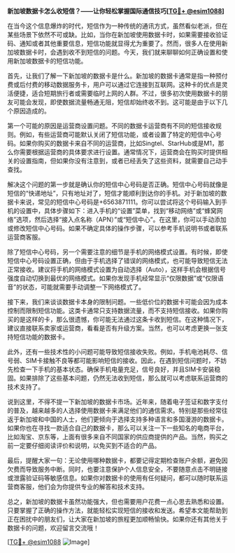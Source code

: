 **新加坡数据卡怎么收短信？——让你轻松掌握国际通信技巧[[TG💪+ @esim1088](https://t.me/s/esim1088)]**

在当今这个信息爆炸的时代，短信作为一种传统的通讯方式，虽然看似老派，但在某些场景下依然不可或缺。比如，当你在新加坡使用数据卡时，如果需要接收验证码、通知或者其他重要信息，短信功能就显得尤为重要了。然而，很多人在使用新加坡数据卡时，会遇到收不到短信的问题。今天，我们就来聊聊如何正确设置和使用新加坡数据卡的短信功能。

首先，让我们了解一下新加坡的数据卡是什么。新加坡的数据卡通常是指一种预付费或后付费的移动数据服务卡，用户可以通过它连接到互联网。这种卡的优点是灵活便捷，适合短期旅行者或需要临时上网的人群。不过，很多初次使用数据卡的朋友可能会发现，即使数据流量畅通无阻，短信却始终收不到。这可能是由于以下几个原因造成的。

第一个可能的原因是运营商设置问题。不同的数据卡运营商有不同的短信接收规则。例如，有些运营商可能默认关闭了短信功能，或者设置了特定的短信中心号码。如果你购买的数据卡来自不同的运营商，比如Singtel、StarHub或是M1，那么你需要根据运营商的具体要求进行设置。通常情况下，运营商会在购买时提供相关的设置指南，但如果你没有注意到，或者已经丢失了这些资料，就需要自己动手查找。

解决这个问题的第一步就是确认你的短信中心号码是否正确。短信中心号码就像是短信的“快递地址”，只有地址对了，短信才能顺利到达你的手机。对于新加坡的数据卡来说，常见的短信中心号码是+6563871111。你可以尝试将这个号码输入到手机的设置中，具体步骤如下：进入手机的“设置”菜单，找到“移动网络”或“蜂窝网络”选项，然后选择“接入点名称（APN）”或“短信中心”。在这里，你可以手动添加或修改短信中心号码。如果不确定具体的操作步骤，可以参考手机说明书或者联系运营商客服。

除了短信中心号码，另一个需要注意的细节是手机的网络模式设置。有时候，即使短信中心号码设置正确，但由于手机选择了错误的网络模式，也可能导致短信无法正常接收。建议将手机的网络模式设置为自动选择（Auto），这样手机会根据信号强度自动切换到最优的网络模式。如果你发现手机经常显示“仅限数据”或“仅限语音”的状态，可能就需要手动调整一下网络模式了。

接下来，我们来谈谈数据卡本身的限制问题。一些低价位的数据卡可能会因为成本控制而限制短信功能。这类卡通常只支持数据流量，而不支持短信接收。如果你购买的是这样的卡，那么很遗憾，你可能无法通过这条卡收到短信。在这种情况下，建议直接联系卖家或运营商，看看是否有升级方案。当然，也可以考虑更换一张支持短信功能的数据卡。

此外，还有一些技术性的小问题可能导致短信接收失败。例如，手机电池耗尽、信号弱、SIM卡接触不良等都可能影响短信的接收。因此，在遇到短信问题时，不妨先检查一下手机的基本状态。确保手机电量充足，信号良好，并且SIM卡安装稳固。如果排除了这些基本问题，仍然无法收到短信，那么就可以考虑联系运营商的技术支持了。

说到这里，不得不提一下新加坡的数据卡市场。近年来，随着电子签证和数字支付的普及，越来越多的人选择使用数据卡来满足他们的通信需求。特别是那些经常往返于新加坡和中国的人士，他们更倾向于选择支持多种语言和多国漫游的数据卡。如果你也在寻找一款适合自己的数据卡，那么可以关注一下一些知名的电商平台，比如淘宝、京东等，上面有很多来自不同国家的供应商提供的产品。当然，购买之前一定要仔细阅读评价和说明，以免买到不适合的产品。

最后，提醒大家一句：无论使用哪种数据卡，都要记得定期检查账户余额，避免因欠费而导致服务中断。同时，也要注意保护个人信息安全，不要随意点击不明链接或泄露验证码等敏感信息。如果你对数据卡的使用有任何疑问，都可以随时联系运营商客服，他们会为你提供专业的解答和技术支持。

总之，新加坡的数据卡虽然功能强大，但也需要用户花费一点心思去熟悉和设置。只要掌握了正确的操作方法，就能轻松实现短信的接收和发送。希望本文能帮助到正在困扰中的朋友们，让大家在新加坡的旅程更加顺畅愉快。如果你还有其他关于数据卡的问题，欢迎留言交流哦！

[[TG💪+ @esim1088](https://t.me/s/esim1088) ![Image](https://i.postimg.cc/4NQfJmqS/Snipaste-2025-05-13-00-14-12.png)]